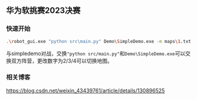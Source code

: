 ## 华为软挑赛2023决赛

### 快速开始

```sh
.\robot_gui.exe "python src\main.py" Demo\SimpleDemo.exe -m maps\1.txt
```

与simpledemo对战，交换`"python src/main.py"`和`Demo\SimpleDemo.exe`可以交换双方阵营，更改数字为2/3/4可以切换地图。

### 相关博客

https://blog.csdn.net/weixin_43439761/article/details/130896525